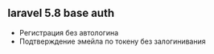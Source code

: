laravel 5.8 base auth
---

- Регистрация без автологина
- Подтверждение эмейла по токену без залогинивания
